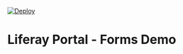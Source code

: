 [![Deploy](https://cdn.wedeploy.com/images/deploy.svg)](https://console.wedeploy.com/deploy?repo=https://github.com/phcp/liferay-forms-demo)

# Liferay Portal - Forms Demo


